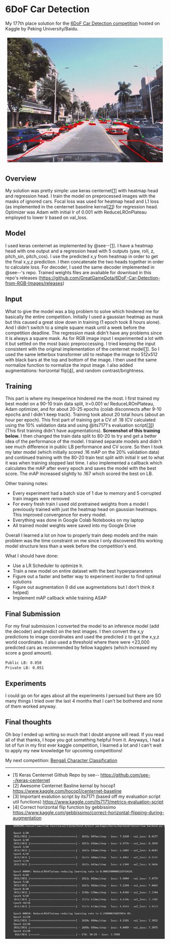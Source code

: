 # 6DoF Car Detection

My 177th place solution for the [6DoF Car Detection competition](https://www.kaggle.com/c/pku-autonomous-driving) hosted on Kaggle by Peking University/Baidu.

![](https://github.com/GreatGameDota/6DoF-Car-Detection-from-RGB-Images/blob/master/assets/example.png)

## Overview

My solution was pretty simple: use keras centernet[[1]](https://github.com/GreatGameDota/6DoF-Car-Detection-from-RGB-Images#final-thoughts) with heatmap head and regression head. I train the model on preprocessed images with the masks of ignored cars. Focal loss was used for heatmap head and L1 loss (as implemented in the centernet baseline kernal[[2]](https://github.com/GreatGameDota/6DoF-Car-Detection-from-RGB-Images#final-thoughts)) for regression head. Optimizer was Adam with initial lr of 0.001 with ReduceLROnPlateau employed to lower lr based on val_loss.

## Model

I used keras centernet as implemented by @see--[[1]](https://github.com/GreatGameDota/6DoF-Car-Detection-from-RGB-Images#final-thoughts). I have a heatmap head with one output and a regression head with 5 outputs (yaw, roll, z, pitch_sin, pitch_cos). I use the predicted x,y from heatmap in order to get the final x,y,z prediction. I then concatenate the two heads together in order to calculate loss. For decoder, I used the same decoder implemented in @see--'s repo. Trained weights files are avaliable for download in this repo's releases (https://github.com/GreatGameDota/6DoF-Car-Detection-from-RGB-Images/releases)

## Input

What to give the model was a big problem to solve which hindered me for basically the entire competition. Initially I used a gaussian heatmap as mask but this caused a great slow down in training (1 epoch took 8 hours alone). And I didn't switch to a simple square mask until a week before the competition deadline. The regression mask didn't have any problems since it is always a square mask. As for RGB image input I experimented a lot with it but settled on the most basic preproccessing. I tried keeping the input consistent with the original implementation of the centernet model[[1]](https://github.com/GreatGameDota/6DoF-Car-Detection-from-RGB-Images#final-thoughts). So I used the same letterbox transformer util to reshape the image to 512x512 with black bars at the top and bottom of the image. I then used the same normalize function to normalize the input image. I also added augmentations: horizontal flip[[4]](https://github.com/GreatGameDota/6DoF-Car-Detection-from-RGB-Images#final-thoughts), and random contrast/brightness.

## Training

This part is where my inexperince hindered me the most. I first trained my best model on a 90-10 train data split, lr=0.001 w/ ReduceLROnPlateau, Adam optimizer, and for about 20-25 epochs (colab disconnects after 9-10 epochs and I didn't keep track). Training took about 20 total hours (about an hour per epoch). This first part of training got a CV of .18 (CV calculated using the 10% validation data and using @its7171's evaluation script[[3]](https://github.com/GreatGameDota/6DoF-Car-Detection-from-RGB-Images#final-thoughts)) (This first training didn't have augmentations). **Screenshot of this training below.** I then changed the train data split to 80-20 to try and get a better idea of the performance of the model. I trained separate models and didn't see much difference in public LB performance and CV score. So then I took my later model (which initially scored .16 mAP on the 20% validation data) and continued training with the 80-20 train test split with initial lr set to what it was when training stopped last time. I also implemented a callback which calculates the mAP after every epoch and saves the model with the best score. The mAP increased slightly to .167 which scored the best on LB.

Other training notes:

- Every experiment had a batch size of 1 due to memory and 5 corrupted train images were removed
- For every fresh train I used old pretrained weights from a model I previously trained with just the heatmap head on gaussian heatmaps. This improved convergence for every model.
- Everything was done in Google Colab Notebooks on my laptop
- All trained model weights were saved into my Google Drive

Overall I learned a lot on how to properly train deep models and the main problem was the time constraint on me since I only discovered this working model structure less than a week before the competition's end.

What I should have done:

- Use a LR Scheduler to optimize lr.
- Train a new model on entire dataset with the best hyperparameters
- Figure out a faster and better way to experiment inorder to find optimal solutions
- Figure out augmentation (I did use augmentations but I don't think it helped)
- Implement mAP callback while training ASAP

## Final Submission

For my final submission I converted the model to an inference model (add the decoder) and predict on the test images. I then convert the x,y predictions to image coordinates and used the predicted z to get the x,y,z world coordinates. I also used a threshold where there were <23,000 predicted cars as recommended by fellow kagglers (which increased my score a good amount).

```
Public LB: 0.058
Private LB: 0.051
```

## Experiments

I could go on for ages about all the experiments I persued but there are SO many things I tried over the last 4 months that I can't be bothered and none of them worked anyway.

## Final thoughts

Oh boy I ended up writing so much that I doubt anyone will read. If you read all of that thanks, I hope you got something helpful from it. Anyways, I had a lot of fun in my first ever kaggle competition, I learned a lot and I can't wait to apply my new knowledge for upcoming competitions!

My next competition: [Bengali Character Classification](https://github.com/GreatGameDota/Bengali-Character-Classification)

---------

- [1] Keras Centernet Github Repo by see-- https://github.com/see--/keras-centernet  
- [2] Awesome Centernet Basline kernal by hocop1 https://www.kaggle.com/hocop1/centernet-baseline  
- [3] Important evalution script by its7171 (based off my evaluation script util functions) https://www.kaggle.com/its7171/metrics-evaluation-script  
- [4] Correct horizontal flip function by gebbissimo https://www.kaggle.com/gebbissimo/correct-horizontal-flipping-during-augmentation  

![](https://github.com/GreatGameDota/6DoF-Car-Detection-from-RGB-Images/blob/master/assets/hourglass%204.png)

